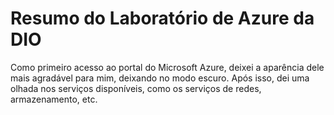 # Resumo do Laboratório de Azure da DIO
Como primeiro acesso ao portal do Microsoft Azure, deixei a aparência dele mais agradável para mim, deixando no modo escuro. Após isso, dei uma olhada nos serviços disponíveis, como os serviços de redes, armazenamento, etc.
